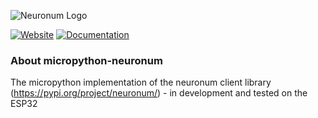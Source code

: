 ![Neuronum Logo](https://neuronum.net/static/logo_pip.png "Neuronum")

[![Website](https://img.shields.io/badge/Website-Neuronum-blue)](https://neuronum.net) [![Documentation](https://img.shields.io/badge/Docs-Read%20now-green)](https://github.com/neuronumcybernetics/micropython-neuronum)


### **About micropython-neuronum**
The micropython implementation of the neuronum client library (https://pypi.org/project/neuronum/) - in development and tested on the ESP32

